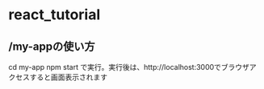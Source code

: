 # react_tutorial
## /my-appの使い方
cd my-app
npm start
で実行。実行後は、http://localhost:3000でブラウザアクセスすると画面表示されます